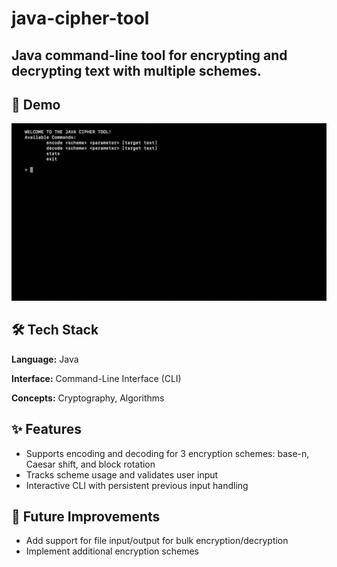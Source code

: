 # java-cipher-tool
Java command-line tool for encrypting and decrypting text with multiple schemes.
---

## 🎥 Demo
![App Demo](ciphertooldemo.gif)

## 🛠️ Tech Stack
**Language:** Java

**Interface:** Command-Line Interface (CLI)

**Concepts:** Cryptography, Algorithms

## ✨ Features
- Supports encoding and decoding for 3 encryption schemes: base-n, Caesar shift, and block rotation
- Tracks scheme usage and validates user input
- Interactive CLI with persistent previous input handling

## 🔮 Future Improvements
- Add support for file input/output for bulk encryption/decryption
- Implement additional encryption schemes
